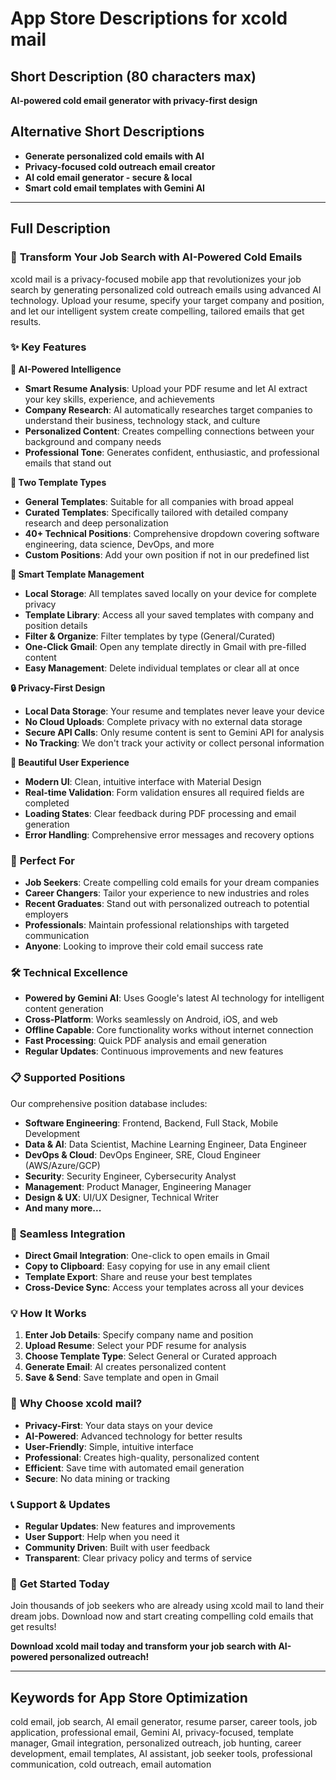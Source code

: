 # App Store Descriptions for xcold mail

## Short Description (80 characters max)
**AI-powered cold email generator with privacy-first design**

## Alternative Short Descriptions
- **Generate personalized cold emails with AI**
- **Privacy-focused cold outreach email creator**
- **AI cold email generator - secure & local**
- **Smart cold email templates with Gemini AI**

---

## Full Description

### 🚀 **Transform Your Job Search with AI-Powered Cold Emails**

xcold mail is a privacy-focused mobile app that revolutionizes your job search by generating personalized cold outreach emails using advanced AI technology. Upload your resume, specify your target company and position, and let our intelligent system create compelling, tailored emails that get results.

### ✨ **Key Features**

**🤖 AI-Powered Intelligence**
- **Smart Resume Analysis**: Upload your PDF resume and let AI extract your key skills, experience, and achievements
- **Company Research**: AI automatically researches target companies to understand their business, technology stack, and culture
- **Personalized Content**: Creates compelling connections between your background and company needs
- **Professional Tone**: Generates confident, enthusiastic, and professional emails that stand out

**🎯 Two Template Types**
- **General Templates**: Suitable for all companies with broad appeal
- **Curated Templates**: Specifically tailored with detailed company research and deep personalization
- **40+ Technical Positions**: Comprehensive dropdown covering software engineering, data science, DevOps, and more
- **Custom Positions**: Add your own position if not in our predefined list

**💾 Smart Template Management**
- **Local Storage**: All templates saved locally on your device for complete privacy
- **Template Library**: Access all your saved templates with company and position details
- **Filter & Organize**: Filter templates by type (General/Curated)
- **One-Click Gmail**: Open any template directly in Gmail with pre-filled content
- **Easy Management**: Delete individual templates or clear all at once

**🔒 Privacy-First Design**
- **Local Data Storage**: Your resume and templates never leave your device
- **No Cloud Uploads**: Complete privacy with no external data storage
- **Secure API Calls**: Only resume content is sent to Gemini API for analysis
- **No Tracking**: We don't track your activity or collect personal information

**📱 Beautiful User Experience**
- **Modern UI**: Clean, intuitive interface with Material Design
- **Real-time Validation**: Form validation ensures all required fields are completed
- **Loading States**: Clear feedback during PDF processing and email generation
- **Error Handling**: Comprehensive error messages and recovery options

### 🎯 **Perfect For**
- **Job Seekers**: Create compelling cold emails for your dream companies
- **Career Changers**: Tailor your experience to new industries and roles
- **Recent Graduates**: Stand out with personalized outreach to potential employers
- **Professionals**: Maintain professional relationships with targeted communication
- **Anyone**: Looking to improve their cold email success rate

### 🛠 **Technical Excellence**
- **Powered by Gemini AI**: Uses Google's latest AI technology for intelligent content generation
- **Cross-Platform**: Works seamlessly on Android, iOS, and web
- **Offline Capable**: Core functionality works without internet connection
- **Fast Processing**: Quick PDF analysis and email generation
- **Regular Updates**: Continuous improvements and new features

### 📋 **Supported Positions**
Our comprehensive position database includes:
- **Software Engineering**: Frontend, Backend, Full Stack, Mobile Development
- **Data & AI**: Data Scientist, Machine Learning Engineer, Data Engineer
- **DevOps & Cloud**: DevOps Engineer, SRE, Cloud Engineer (AWS/Azure/GCP)
- **Security**: Security Engineer, Cybersecurity Analyst
- **Management**: Product Manager, Engineering Manager
- **Design & UX**: UI/UX Designer, Technical Writer
- **And many more...**

### 🔗 **Seamless Integration**
- **Direct Gmail Integration**: One-click to open emails in Gmail
- **Copy to Clipboard**: Easy copying for use in any email client
- **Template Export**: Share and reuse your best templates
- **Cross-Device Sync**: Access your templates across all your devices

### 💡 **How It Works**
1. **Enter Job Details**: Specify company name and position
2. **Upload Resume**: Select your PDF resume for analysis
3. **Choose Template Type**: Select General or Curated approach
4. **Generate Email**: AI creates personalized content
5. **Save & Send**: Save template and open in Gmail

### 🌟 **Why Choose xcold mail?**
- **Privacy-First**: Your data stays on your device
- **AI-Powered**: Advanced technology for better results
- **User-Friendly**: Simple, intuitive interface
- **Professional**: Creates high-quality, personalized content
- **Efficient**: Save time with automated email generation
- **Secure**: No data mining or tracking

### 📞 **Support & Updates**
- **Regular Updates**: New features and improvements
- **User Support**: Help when you need it
- **Community Driven**: Built with user feedback
- **Transparent**: Clear privacy policy and terms of service

### 🎉 **Get Started Today**
Join thousands of job seekers who are already using xcold mail to land their dream jobs. Download now and start creating compelling cold emails that get results!

**Download xcold mail today and transform your job search with AI-powered personalized outreach!**

---

## Keywords for App Store Optimization
cold email, job search, AI email generator, resume parser, career tools, job application, professional email, Gemini AI, privacy-focused, template manager, Gmail integration, personalized outreach, job hunting, career development, email templates, AI assistant, job seeker tools, professional communication, cold outreach, email automation 